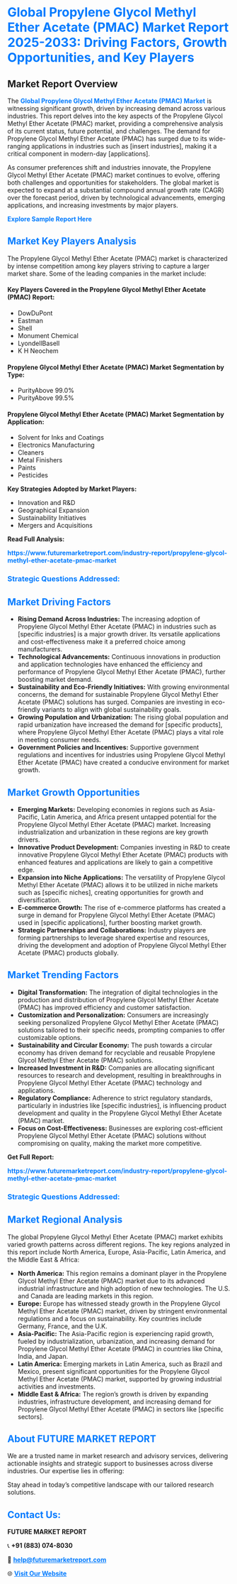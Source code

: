 <h1 style="color: #007BFF;">Global Propylene Glycol Methyl Ether Acetate (PMAC) Market Report 2025-2033: Driving Factors, Growth Opportunities, and Key Players</h1>

<section id="overview">
<h2>Market Report Overview</h2>
<p>The <a href="https://www.futuremarketreport.com/industry-report/propylene-glycol-methyl-ether-acetate-pmac-market" style="color: #007BFF; text-decoration: none;"><strong>Global Propylene Glycol Methyl Ether Acetate (PMAC) Market</strong></a> is witnessing significant growth, driven by increasing demand across various industries. This report delves into the key aspects of the Propylene Glycol Methyl Ether Acetate (PMAC) market, providing a comprehensive analysis of its current status, future potential, and challenges. The demand for Propylene Glycol Methyl Ether Acetate (PMAC) has surged due to its wide-ranging applications in industries such as [insert industries], making it a critical component in modern-day [applications].</p>
<p>As consumer preferences shift and industries innovate, the Propylene Glycol Methyl Ether Acetate (PMAC) market continues to evolve, offering both challenges and opportunities for stakeholders. The global market is expected to expand at a substantial compound annual growth rate (CAGR) over the forecast period, driven by technological advancements, emerging applications, and increasing investments by major players.</p>
</section>

<section id="overview">
<p><a href="https://www.futuremarketreport.com/request-sample/reportId=114780" style="color: #007BFF; text-decoration: none;"><strong>Explore Sample Report Here</strong></a></p>
</section>

<section id="key-players">
<h2 style="color: #007BFF;">Market Key Players Analysis</h2>
<p>The Propylene Glycol Methyl Ether Acetate (PMAC) market is characterized by intense competition among key players striving to capture a larger market share. Some of the leading companies in the market include:</p>
<h4>Key Players Covered in the Propylene Glycol Methyl Ether Acetate (PMAC) Report:</h4>
<ul><li>DowDuPont</li><li>Eastman</li><li>Shell</li><li>Monument Chemical</li><li>LyondellBasell</li><li>K H Neochem</li></ul>
<h4>Propylene Glycol Methyl Ether Acetate (PMAC) Market Segmentation by Type:</h4>
<ul><li>PurityAbove 99.0%</li><li>PurityAbove 99.5%</li></ul>

<h4>Propylene Glycol Methyl Ether Acetate (PMAC) Market Segmentation by Application:</h4>
<ul><li>Solvent for Inks and Coatings</li><li>Electronics Manufacturing</li><li>Cleaners</li><li>Metal Finishers</li><li>Paints</li><li>Pesticides</li></ul>
<p><strong>Key Strategies Adopted by Market Players:</strong></p>
<ul>
<li>Innovation and R&D</li>
<li>Geographical Expansion</li>
<li>Sustainability Initiatives</li>
<li>Mergers and Acquisitions</li>
</ul>
</section>

<section>
<p><strong>Read Full Analysis: </strong></p><a href="https://www.futuremarketreport.com/industry-report/propylene-glycol-methyl-ether-acetate-pmac-market" style="color: #007BFF; text-decoration: none;"><strong>https://www.futuremarketreport.com/industry-report/propylene-glycol-methyl-ether-acetate-pmac-market</strong></a>
<h3 style="color: #007BFF;">Strategic Questions Addressed:</h3>
</section>

<section id="driving-factors">
<h2 style="color: #007BFF;">Market Driving Factors</h2>
<ul>
<li><strong>Rising Demand Across Industries:</strong> The increasing adoption of Propylene Glycol Methyl Ether Acetate (PMAC) in industries such as [specific industries] is a major growth driver. Its versatile applications and cost-effectiveness make it a preferred choice among manufacturers.</li>
<li><strong>Technological Advancements:</strong> Continuous innovations in production and application technologies have enhanced the efficiency and performance of Propylene Glycol Methyl Ether Acetate (PMAC), further boosting market demand.</li>
<li><strong>Sustainability and Eco-Friendly Initiatives:</strong> With growing environmental concerns, the demand for sustainable Propylene Glycol Methyl Ether Acetate (PMAC) solutions has surged. Companies are investing in eco-friendly variants to align with global sustainability goals.</li>
<li><strong>Growing Population and Urbanization:</strong> The rising global population and rapid urbanization have increased the demand for [specific products], where Propylene Glycol Methyl Ether Acetate (PMAC) plays a vital role in meeting consumer needs.</li>
<li><strong>Government Policies and Incentives:</strong> Supportive government regulations and incentives for industries using Propylene Glycol Methyl Ether Acetate (PMAC) have created a conducive environment for market growth.</li>
</ul>
</section>

<section id="growth-opportunities">
<h2 style="color: #007BFF;">Market Growth Opportunities</h2>
<ul>
<li><strong>Emerging Markets:</strong> Developing economies in regions such as Asia-Pacific, Latin America, and Africa present untapped potential for the Propylene Glycol Methyl Ether Acetate (PMAC) market. Increasing industrialization and urbanization in these regions are key growth drivers.</li>
<li><strong>Innovative Product Development:</strong> Companies investing in R&D to create innovative Propylene Glycol Methyl Ether Acetate (PMAC) products with enhanced features and applications are likely to gain a competitive edge.</li>
<li><strong>Expansion into Niche Applications:</strong> The versatility of Propylene Glycol Methyl Ether Acetate (PMAC) allows it to be utilized in niche markets such as [specific niches], creating opportunities for growth and diversification.</li>
<li><strong>E-commerce Growth:</strong> The rise of e-commerce platforms has created a surge in demand for Propylene Glycol Methyl Ether Acetate (PMAC) used in [specific applications], further boosting market growth.</li>
<li><strong>Strategic Partnerships and Collaborations:</strong> Industry players are forming partnerships to leverage shared expertise and resources, driving the development and adoption of Propylene Glycol Methyl Ether Acetate (PMAC) products globally.</li>
</ul>
</section>

<section id="trending-factors">
<h2 style="color: #007BFF;">Market Trending Factors</h2>
<ul>
<li><strong>Digital Transformation:</strong> The integration of digital technologies in the production and distribution of Propylene Glycol Methyl Ether Acetate (PMAC) has improved efficiency and customer satisfaction.</li>
<li><strong>Customization and Personalization:</strong> Consumers are increasingly seeking personalized Propylene Glycol Methyl Ether Acetate (PMAC) solutions tailored to their specific needs, prompting companies to offer customizable options.</li>
<li><strong>Sustainability and Circular Economy:</strong> The push towards a circular economy has driven demand for recyclable and reusable Propylene Glycol Methyl Ether Acetate (PMAC) solutions.</li>
<li><strong>Increased Investment in R&D:</strong> Companies are allocating significant resources to research and development, resulting in breakthroughs in Propylene Glycol Methyl Ether Acetate (PMAC) technology and applications.</li>
<li><strong>Regulatory Compliance:</strong> Adherence to strict regulatory standards, particularly in industries like [specific industries], is influencing product development and quality in the Propylene Glycol Methyl Ether Acetate (PMAC) market.</li>
<li><strong>Focus on Cost-Effectiveness:</strong> Businesses are exploring cost-efficient Propylene Glycol Methyl Ether Acetate (PMAC) solutions without compromising on quality, making the market more competitive.</li>
</ul>
</section>

<section>
<p><strong>Get Full Report: </strong></p><a href="https://www.futuremarketreport.com/industry-report/propylene-glycol-methyl-ether-acetate-pmac-market" style="color: #007BFF; text-decoration: none;"><strong>https://www.futuremarketreport.com/industry-report/propylene-glycol-methyl-ether-acetate-pmac-market</strong></a>
<h3 style="color: #007BFF;">Strategic Questions Addressed:</h3>
</section>


<section id="regional-analysis">
<h2 style="color: #007BFF;">Market Regional Analysis</h2>
<p>The global Propylene Glycol Methyl Ether Acetate (PMAC) market exhibits varied growth patterns across different regions. The key regions analyzed in this report include North America, Europe, Asia-Pacific, Latin America, and the Middle East & Africa:</p>
<ul>
<li><strong>North America:</strong> This region remains a dominant player in the Propylene Glycol Methyl Ether Acetate (PMAC) market due to its advanced industrial infrastructure and high adoption of new technologies. The U.S. and Canada are leading markets in this region.</li>
<li><strong>Europe:</strong> Europe has witnessed steady growth in the Propylene Glycol Methyl Ether Acetate (PMAC) market, driven by stringent environmental regulations and a focus on sustainability. Key countries include Germany, France, and the U.K.</li>
<li><strong>Asia-Pacific:</strong> The Asia-Pacific region is experiencing rapid growth, fueled by industrialization, urbanization, and increasing demand for Propylene Glycol Methyl Ether Acetate (PMAC) in countries like China, India, and Japan.</li>
<li><strong>Latin America:</strong> Emerging markets in Latin America, such as Brazil and Mexico, present significant opportunities for the Propylene Glycol Methyl Ether Acetate (PMAC) market, supported by growing industrial activities and investments.</li>
<li><strong>Middle East & Africa:</strong> The region’s growth is driven by expanding industries, infrastructure development, and increasing demand for Propylene Glycol Methyl Ether Acetate (PMAC) in sectors like [specific sectors].</li>
</ul>
</section>

<footer>
<h2 style="color: #007BFF;">About FUTURE MARKET REPORT</h2>
<p>We are a trusted name in market research and advisory services, delivering actionable insights and strategic support to businesses across diverse industries. Our expertise lies in offering:</p>

<p>Stay ahead in today’s competitive landscape with our tailored research solutions.</p>

<h2 style="color: #007BFF;">Contact Us:</h2>
<p><strong>FUTURE MARKET REPORT</strong></p>
<p>📞 <strong>+91 (883) 074-8030</strong></p>
<p>📧 <strong><a href="mailto:help@futuremarketreport.com" style="color: #007BFF;">help@futuremarketreport.com</a></strong></p>
<p>🌐 <strong><a href="https://www.futuremarketreport.com/" style="color: #007BFF;">Visit Our Website</a></strong></p>
</footer>